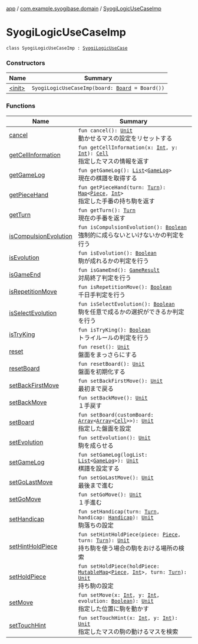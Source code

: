 [app](../../index.md) / [com.example.syogibase.domain](../index.md) / [SyogiLogicUseCaseImp](./index.md)

# SyogiLogicUseCaseImp

`class SyogiLogicUseCaseImp : `[`SyogiLogicUseCase`](../-syogi-logic-use-case/index.md)

### Constructors

| Name | Summary |
|---|---|
| [&lt;init&gt;](-init-.md) | `SyogiLogicUseCaseImp(board: `[`Board`](../../com.example.syogibase.data.entity/-board/index.md)` = Board())` |

### Functions

| Name | Summary |
|---|---|
| [cancel](cancel.md) | `fun cancel(): `[`Unit`](https://kotlinlang.org/api/latest/jvm/stdlib/kotlin/-unit/index.html)<br>動かせるマスの設定をリセットする |
| [getCellInformation](get-cell-information.md) | `fun getCellInformation(x: `[`Int`](https://kotlinlang.org/api/latest/jvm/stdlib/kotlin/-int/index.html)`, y: `[`Int`](https://kotlinlang.org/api/latest/jvm/stdlib/kotlin/-int/index.html)`): `[`Cell`](../../com.example.syogibase.data.entity/-cell/index.md)<br>指定したマスの情報を返す |
| [getGameLog](get-game-log.md) | `fun getGameLog(): `[`List`](https://kotlinlang.org/api/latest/jvm/stdlib/kotlin.collections/-list/index.html)`<`[`GameLog`](../../com.example.syogibase.data.entity/-game-log/index.md)`>`<br>現在の棋譜を取得する |
| [getPieceHand](get-piece-hand.md) | `fun getPieceHand(turn: `[`Turn`](../../com.example.syogibase.data.value/-turn/index.md)`): `[`Map`](https://kotlinlang.org/api/latest/jvm/stdlib/kotlin.collections/-map/index.html)`<`[`Piece`](../../com.example.syogibase.data.entity/-piece/index.md)`, `[`Int`](https://kotlinlang.org/api/latest/jvm/stdlib/kotlin/-int/index.html)`>`<br>指定した手番の持ち駒を返す |
| [getTurn](get-turn.md) | `fun getTurn(): `[`Turn`](../../com.example.syogibase.data.value/-turn/index.md)<br>現在の手番を返す |
| [isCompulsionEvolution](is-compulsion-evolution.md) | `fun isCompulsionEvolution(): `[`Boolean`](https://kotlinlang.org/api/latest/jvm/stdlib/kotlin/-boolean/index.html)<br>強制的に成らないといけないかの判定を行う |
| [isEvolution](is-evolution.md) | `fun isEvolution(): `[`Boolean`](https://kotlinlang.org/api/latest/jvm/stdlib/kotlin/-boolean/index.html)<br>駒が成れるかの判定を行う |
| [isGameEnd](is-game-end.md) | `fun isGameEnd(): `[`GameResult`](../../com.example.syogibase.data.value/-game-result/index.md)<br>対局終了判定を行う |
| [isRepetitionMove](is-repetition-move.md) | `fun isRepetitionMove(): `[`Boolean`](https://kotlinlang.org/api/latest/jvm/stdlib/kotlin/-boolean/index.html)<br>千日手判定を行う |
| [isSelectEvolution](is-select-evolution.md) | `fun isSelectEvolution(): `[`Boolean`](https://kotlinlang.org/api/latest/jvm/stdlib/kotlin/-boolean/index.html)<br>駒を任意で成るかの選択ができるか判定を行う |
| [isTryKing](is-try-king.md) | `fun isTryKing(): `[`Boolean`](https://kotlinlang.org/api/latest/jvm/stdlib/kotlin/-boolean/index.html)<br>トライルールの判定を行う |
| [reset](reset.md) | `fun reset(): `[`Unit`](https://kotlinlang.org/api/latest/jvm/stdlib/kotlin/-unit/index.html)<br>盤面をまっさらにする |
| [resetBoard](reset-board.md) | `fun resetBoard(): `[`Unit`](https://kotlinlang.org/api/latest/jvm/stdlib/kotlin/-unit/index.html)<br>盤面を初期化する |
| [setBackFirstMove](set-back-first-move.md) | `fun setBackFirstMove(): `[`Unit`](https://kotlinlang.org/api/latest/jvm/stdlib/kotlin/-unit/index.html)<br>最初まで戻る |
| [setBackMove](set-back-move.md) | `fun setBackMove(): `[`Unit`](https://kotlinlang.org/api/latest/jvm/stdlib/kotlin/-unit/index.html)<br>１手戻す |
| [setBoard](set-board.md) | `fun setBoard(customBoard: `[`Array`](https://kotlinlang.org/api/latest/jvm/stdlib/kotlin/-array/index.html)`<`[`Array`](https://kotlinlang.org/api/latest/jvm/stdlib/kotlin/-array/index.html)`<`[`Cell`](../../com.example.syogibase.data.entity/-cell/index.md)`>>): `[`Unit`](https://kotlinlang.org/api/latest/jvm/stdlib/kotlin/-unit/index.html)<br>指定した盤面を設定 |
| [setEvolution](set-evolution.md) | `fun setEvolution(): `[`Unit`](https://kotlinlang.org/api/latest/jvm/stdlib/kotlin/-unit/index.html)<br>駒を成らせる |
| [setGameLog](set-game-log.md) | `fun setGameLog(logList: `[`List`](https://kotlinlang.org/api/latest/jvm/stdlib/kotlin.collections/-list/index.html)`<`[`GameLog`](../../com.example.syogibase.data.entity/-game-log/index.md)`>): `[`Unit`](https://kotlinlang.org/api/latest/jvm/stdlib/kotlin/-unit/index.html)<br>棋譜を設定する |
| [setGoLastMove](set-go-last-move.md) | `fun setGoLastMove(): `[`Unit`](https://kotlinlang.org/api/latest/jvm/stdlib/kotlin/-unit/index.html)<br>最後まで進む |
| [setGoMove](set-go-move.md) | `fun setGoMove(): `[`Unit`](https://kotlinlang.org/api/latest/jvm/stdlib/kotlin/-unit/index.html)<br>１手進む |
| [setHandicap](set-handicap.md) | `fun setHandicap(turn: `[`Turn`](../../com.example.syogibase.data.value/-turn/index.md)`, handicap: `[`Handicap`](../../com.example.syogibase.data.value/-handicap/index.md)`): `[`Unit`](https://kotlinlang.org/api/latest/jvm/stdlib/kotlin/-unit/index.html)<br>駒落ちの設定 |
| [setHintHoldPiece](set-hint-hold-piece.md) | `fun setHintHoldPiece(piece: `[`Piece`](../../com.example.syogibase.data.entity/-piece/index.md)`, turn: `[`Turn`](../../com.example.syogibase.data.value/-turn/index.md)`): `[`Unit`](https://kotlinlang.org/api/latest/jvm/stdlib/kotlin/-unit/index.html)<br>持ち駒を使う場合の駒をおける場所の検索 |
| [setHoldPiece](set-hold-piece.md) | `fun setHoldPiece(holdPiece: `[`MutableMap`](https://kotlinlang.org/api/latest/jvm/stdlib/kotlin.collections/-mutable-map/index.html)`<`[`Piece`](../../com.example.syogibase.data.entity/-piece/index.md)`, `[`Int`](https://kotlinlang.org/api/latest/jvm/stdlib/kotlin/-int/index.html)`>, turn: `[`Turn`](../../com.example.syogibase.data.value/-turn/index.md)`): `[`Unit`](https://kotlinlang.org/api/latest/jvm/stdlib/kotlin/-unit/index.html)<br>持ち駒の設定 |
| [setMove](set-move.md) | `fun setMove(x: `[`Int`](https://kotlinlang.org/api/latest/jvm/stdlib/kotlin/-int/index.html)`, y: `[`Int`](https://kotlinlang.org/api/latest/jvm/stdlib/kotlin/-int/index.html)`, evolution: `[`Boolean`](https://kotlinlang.org/api/latest/jvm/stdlib/kotlin/-boolean/index.html)`): `[`Unit`](https://kotlinlang.org/api/latest/jvm/stdlib/kotlin/-unit/index.html)<br>指定した位置に駒を動かす |
| [setTouchHint](set-touch-hint.md) | `fun setTouchHint(x: `[`Int`](https://kotlinlang.org/api/latest/jvm/stdlib/kotlin/-int/index.html)`, y: `[`Int`](https://kotlinlang.org/api/latest/jvm/stdlib/kotlin/-int/index.html)`): `[`Unit`](https://kotlinlang.org/api/latest/jvm/stdlib/kotlin/-unit/index.html)<br>指定したマスの駒の動けるマスを検索 |
